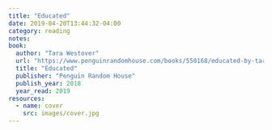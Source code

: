 ```yaml
---
title: "Educated"
date: 2019-04-20T13:44:32-04:00
category: reading
notes:
book:
  author: "Tara Westover"
  url: "https://www.penguinrandomhouse.com/books/550168/educated-by-tara-westover/9780399590504/"
  title: "Educated"
  publisher: "Penguin Random House"
  publish_year: 2018
  year_read: 2019
resources:
  - name: cover
    src: images/cover.jpg
---
```


